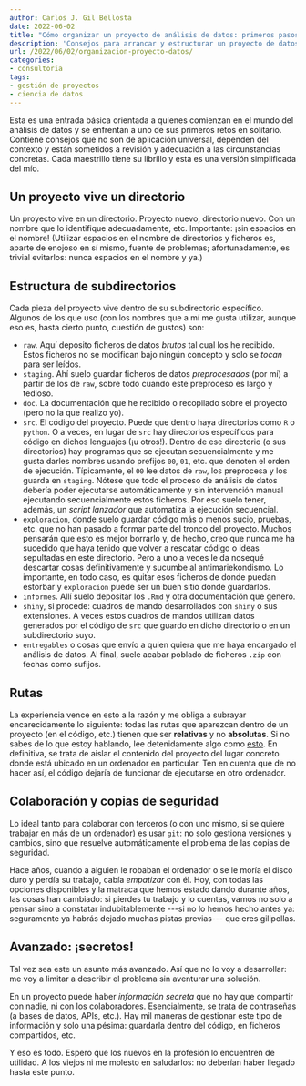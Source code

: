 ```yaml
---
author: Carlos J. Gil Bellosta
date: 2022-06-02
title: "Cómo organizar un proyecto de análisis de datos: primeros pasos"
description: 'Consejos para arrancar y estructurar un proyecto de datos: directorios, etc.'
url: /2022/06/02/organizacion-proyecto-datos/
categories:
- consultoría
tags:
- gestión de proyectos
- ciencia de datos
---
```


Esta es una entrada básica orientada a quienes comienzan en el mundo del análisis de datos y se enfrentan a uno de sus primeros retos en solitario. Contiene consejos que no son de aplicación universal, dependen del contexto y están sometidos a revisión y adecuación a las circunstancias concretas. Cada maestrillo tiene su librillo y esta es una versión simplificada del mío.

## Un proyecto vive un directorio

Un proyecto vive en un directorio. Proyecto nuevo, directorio nuevo. Con un nombre que lo identifique adecuadamente, etc. Importante: ¡sin espacios en el nombre! (Utilizar espacios en el nombre de directorios y ficheros es, aparte de enojoso en sí mismo, fuente de problemas; afortunadamente, es trivial evitarlos: nunca espacios en el nombre y ya.)

## Estructura de subdirectorios

Cada pieza del proyecto vive dentro de su subdirectorio específico. Algunos de los que uso (con los nombres que a mí me gusta utilizar, aunque eso es, hasta cierto punto, cuestión de gustos) son:

- `raw`. Aquí deposito ficheros de datos _brutos_ tal cual los he recibido. Estos ficheros no se modifican bajo ningún concepto y solo se _tocan_ para ser leídos.
- `staging`. Ahí suelo guardar ficheros de datos _preprocesados_ (por mí) a partir de los de `raw`, sobre todo cuando este preproceso es largo y tedioso.
- `doc`. La documentación que he recibido o recopilado sobre el proyecto (pero no la que realizo yo).
- `src`. El código del proyecto. Puede que dentro haya directorios como `R` o `python`. O a veces, en lugar de `src` hay directorios específicos para código en dichos lenguajes (¡u otros!). Dentro de ese directorio (o sus directorios) hay programas que se ejecutan secuencialmente y me gusta darles nombres usando prefijos `00`, `01`, etc. que denoten el orden de ejecución. Típicamente, el `00` lee datos de `raw`, los preprocesa y los guarda en `staging`. Nótese que todo el proceso de análisis de datos debería poder ejecutarse automáticamente y sin intervención manual ejecutando secuencialmente estos ficheros. Por eso suelo tener, además, un _script lanzador_ que automatiza la ejecución secuencial.
- `exploracion`, donde suelo guardar código más o menos sucio, pruebas, etc. que no han pasado a formar parte del tronco del proyecto. Muchos pensarán que esto es mejor borrarlo y, de hecho, creo que nunca me ha sucedido que haya tenido que volver a rescatar código o ideas sepultadas en este directorio. Pero a uno a veces le da nosequé descartar cosas definitivamente y sucumbe al antimariekondismo. Lo importante, en todo caso, es quitar esos ficheros de donde puedan estorbar y `exploracion` puede ser un buen sitio donde guardarlos.
- `informes`. Allí suelo depositar los `.Rmd` y otra documentación que genero.
- `shiny`, si procede: cuadros de mando desarrollados con `shiny` o sus extensiones. A veces estos cuadros de mandos utilizan datos generados por el código de `src` que guardo en dicho directorio o en un subdirectorio suyo.
- `entregables` o cosas que envío a quien quiera que me haya encargado el análisis de datos. Al final, suele acabar poblado de ficheros `.zip` con fechas como sufijos.

## Rutas

La experiencia vence en esto a la razón y me obliga a subrayar encarecidamente lo siguiente: todas las rutas que aparezcan dentro de un proyecto (en el código, etc.) tienen que ser **relativas** y no **absolutas**. Si no sabes de lo que estoy hablando, lee detenidamente algo como [esto](https://www.computerhope.com/issues/ch001708.htm). En definitiva, se trata de aislar el contenido del proyecto del lugar concreto donde está ubicado en un ordenador en particular. Ten en cuenta que de no hacer así, el código dejaría de funcionar de ejecutarse en otro ordenador.

## Colaboración y copias de seguridad

Lo ideal tanto para colaborar con terceros (o con uno mismo, si se quiere trabajar en más de un ordenador) es usar `git`: no solo gestiona versiones y cambios, sino que resuelve automáticamente el problema de las copias de seguridad.

Hace años, cuando a alguien le robaban el ordenador o se le moría el disco duro y perdía su trabajo, cabía _empatizar_ con él. Hoy, con todas las opciones disponibles y la matraca que hemos estado dando durante años, las cosas han cambiado: si pierdes tu trabajo y lo cuentas, vamos no solo a pensar sino a constatar indubitablemente ---si no lo hemos hecho antes ya: seguramente ya habrás dejado muchas pistas previas--- que eres gilipollas.

## Avanzado: ¡secretos!

Tal vez sea este un asunto más avanzado. Así que no lo voy a desarrollar: me voy a limitar a describir el problema sin aventurar una solución.

En un proyecto puede haber _información secreta_ que no hay que compartir con nadie, ni con los colaboradores. Esencialmente, se trata de contraseñas (a bases de datos, APIs, etc.). Hay mil maneras de gestionar este tipo de información y solo una pésima: guardarla dentro del código, en ficheros compartidos, etc.

Y eso es todo. Espero que los nuevos en la profesión lo encuentren de utilidad. A los viejos ni me molesto en saludarlos: no deberían haber llegado hasta este punto.